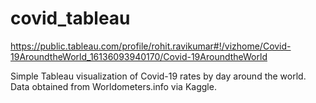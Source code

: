 # covid_tableau
https://public.tableau.com/profile/rohit.ravikumar#!/vizhome/Covid-19AroundtheWorld_16136093940170/Covid-19AroundtheWorld

Simple Tableau visualization of Covid-19 rates by day around the world. Data obtained from Worldometers.info via Kaggle.
